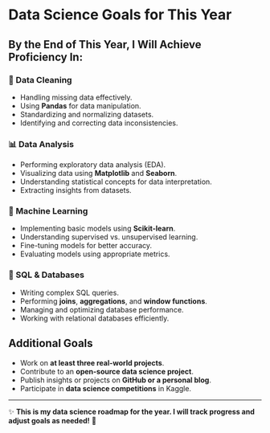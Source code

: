 # Data Science Goals for This Year

## By the End of This Year, I Will Achieve Proficiency In:

### 🧹 Data Cleaning
- Handling missing data effectively.
- Using **Pandas** for data manipulation.
- Standardizing and normalizing datasets.
- Identifying and correcting data inconsistencies.

### 📊 Data Analysis
- Performing exploratory data analysis (EDA).
- Visualizing data using **Matplotlib** and **Seaborn**.
- Understanding statistical concepts for data interpretation.
- Extracting insights from datasets.

### 🤖 Machine Learning
- Implementing basic models using **Scikit-learn**.
- Understanding supervised vs. unsupervised learning.
- Fine-tuning models for better accuracy.
- Evaluating models using appropriate metrics.

### 🏢 SQL & Databases
- Writing complex SQL queries.
- Performing **joins**, **aggregations**, and **window functions**.
- Managing and optimizing database performance.
- Working with relational databases efficiently.

## Additional Goals
- Work on **at least three real-world projects**.
- Contribute to an **open-source data science project**.
- Publish insights or projects on **GitHub or a personal blog**.
- Participate in **data science competitions** in Kaggle.

---

✨ **This is my data science roadmap for the year. I will track progress and adjust goals as needed!** 🚀
